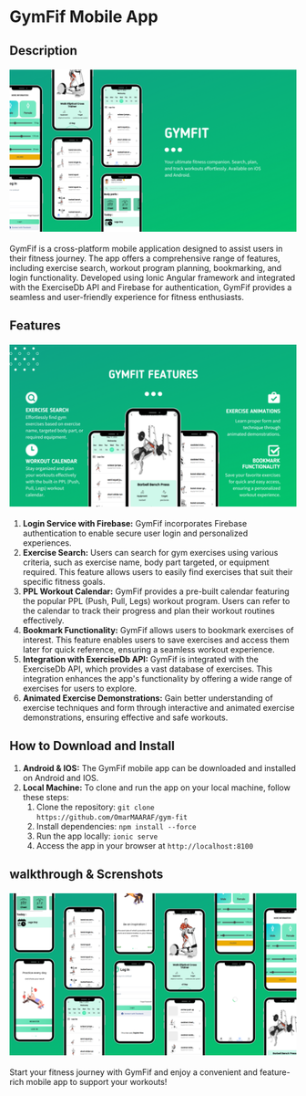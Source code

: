   <h1>GymFif Mobile App</h1>

  <h2>Description</h2>
  <img src="screenshot/1.png" alt="GymFif Mobile App Screenshot" style="max-width: 100%;margin: 4px 0;">
  <p>GymFif is a cross-platform mobile application designed to assist users in their fitness journey. The app offers a comprehensive range of features, including exercise search, workout program planning, bookmarking, and login functionality. Developed using Ionic Angular framework and integrated with the ExerciseDb API and Firebase for authentication, GymFif provides a seamless and user-friendly experience for fitness enthusiasts.</p>

  <h2>Features</h2>
  <img src="screenshot/2.png" alt="GymFif Mobile App Screenshot" style="max-width: 100%;margin: 4px 0;">
<ol>
  <li><strong>Login Service with Firebase:</strong> GymFif incorporates Firebase authentication to enable secure user login and personalized experiences.</li>
  <li><strong>Exercise Search:</strong> Users can search for gym exercises using various criteria, such as exercise name, body part targeted, or equipment required. This feature allows users to easily find exercises that suit their specific fitness goals.</li>
  <li><strong>PPL Workout Calendar:</strong> GymFif provides a pre-built calendar featuring the popular PPL (Push, Pull, Legs) workout program. Users can refer to the calendar to track their progress and plan their workout routines effectively.</li>
  <li><strong>Bookmark Functionality:</strong> GymFif allows users to bookmark exercises of interest. This feature enables users to save exercises and access them later for quick reference, ensuring a seamless workout experience.</li>
  <li><strong>Integration with ExerciseDb API:</strong> GymFif is integrated with the ExerciseDb API, which provides a vast database of exercises. This integration enhances the app's functionality by offering a wide range of exercises for users to explore.</li>
  <li><strong>Animated Exercise Demonstrations:</strong> Gain better understanding of exercise techniques and form through interactive and animated exercise demonstrations, ensuring effective and safe workouts.</li>
</ol>


  <h2>How to Download and Install</h2>
  <ol>
    <li><strong>Android & IOS:</strong> The GymFif mobile app can be downloaded and installed on Android and IOS.</li>
    <li><strong>Local Machine:</strong> To clone and run the app on your local machine, follow these steps:
      <ol>
        <li>Clone the repository: <code>git clone https://github.com/OmarMAARAF/gym-fit</code></li>
        <li>Install dependencies: <code>npm install --force</code></li>
        <li>Run the app locally: <code>ionic serve</code></li>
        <li>Access the app in your browser at <code>http://localhost:8100</code></li>
      </ol>
    </li>
  </ol>

<h2>walkthrough & Screnshots</h2>
 <img src="screenshot/3.png" alt="GymFif Mobile App Screenshot" style="max-width: 100%;margin: 4px 0;">
 <p>Start your fitness journey with GymFif and enjoy a convenient and feature-rich mobile app to support your workouts!</p>
</body>
</html>
